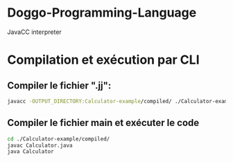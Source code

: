 # Doggo-Programming-Language
JavaCC interpreter

# Compilation et exécution par CLI
## Compiler le fichier ".jj":
```bash
javacc -OUTPUT_DIRECTORY:Calculator-example/compiled/ ./Calculator-example/Calculator.jj
```
## Compiler le fichier main et exécuter le code
```bash
cd ./Calculator-example/compiled/
javac Calculator.java
java Calculator
```
